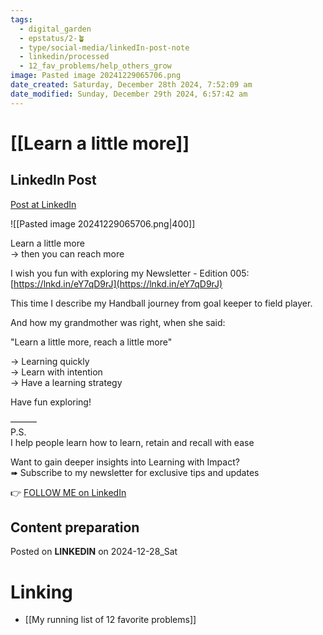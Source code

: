 ```yaml
---
tags:
  - digital_garden
  - epstatus/2-🪴
  - type/social-media/linkedIn-post-note
  - linkedin/processed
  - 12_fav_problems/help_others_grow
image: Pasted image 20241229065706.png
date_created: Saturday, December 28th 2024, 7:52:09 am
date_modified: Sunday, December 29th 2024, 6:57:42 am
---
```

# [[Learn a little more]]
## LinkedIn Post
[Post at LinkedIn](https://www.linkedin.com/posts/sebastiankamilli_learn-a-little-more-then-you-can-reach-activity-7278666744993386496-RFfo?utm_source=share&utm_medium=member_desktop)

![[Pasted image 20241229065706.png|400]]

Learn a little more  
→ then you can reach more  
  
I wish you fun with exploring my Newsletter - Edition 005:  
[https://lnkd.in/eY7qD9rJ](https://lnkd.in/eY7qD9rJ)  
  
This time I describe my Handball journey from goal keeper to field player.  
  
And how my grandmother was right, when she said:  
  
"Learn a little more, reach a little more"  
  
→ Learning quickly  
→ Learn with intention  
→ Have a learning strategy  
  
Have fun exploring!  
  
———  
P.S.  
I help people learn how to learn, retain and recall with ease  
  
Want to gain deeper insights into Learning with Impact?  
➠ Subscribe to my newsletter for exclusive tips and updates

👉 [FOLLOW ME on LinkedIn](https://www.linkedin.com/comm/mynetwork/discovery-see-all?usecase=PEOPLE_FOLLOWS&followMember=sebastiankamilli)

## Content preparation


Posted on **LINKEDIN** on 2024-12-28_Sat
# Linking
+ [[My running list of 12 favorite problems]]